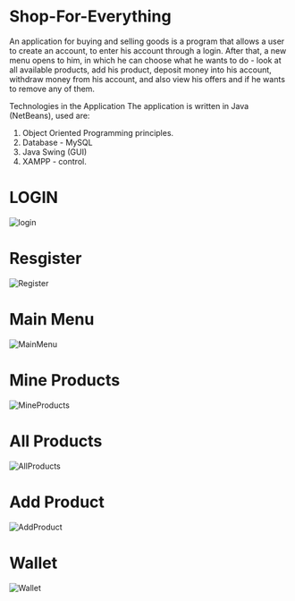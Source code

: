 # Shop-For-Everything
An application for buying and selling goods is a program that allows a user to create an account, to enter his account through a login. After that, a new menu opens to him, in which he can choose what he wants to do - look at all available products, add his product, deposit money into his account, withdraw money from his account, and also view his offers and if he wants to remove any of them.

Technologies in the Application
The application is written in Java (NetBeans), used are:
1. Object Oriented Programming principles.
2. Database - MySQL
3. Java Swing (GUI)
4. XAMPP - control.

   
# LOGIN
![login](https://github.com/MV4Tech/Shop-For-Everything/assets/94450915/e43992d2-05c0-4be6-93c6-9f538a8224d0)

# Resgister
![Register](https://github.com/MV4Tech/Shop-For-Everything/assets/94450915/caeb5f70-6c00-4a3d-a526-6703e9b3f8da)

# Main Menu
![MainMenu](https://github.com/MV4Tech/Shop-For-Everything/assets/94450915/9239ca30-ed41-493e-9ff3-655c87ab2fa9)

# Mine Products
![MineProducts](https://github.com/MV4Tech/Shop-For-Everything/assets/94450915/64c8dbd6-b378-4def-abe2-05d97d1b4974)

# All Products
![AllProducts](https://github.com/MV4Tech/Shop-For-Everything/assets/94450915/9ba6ab76-a0af-4716-ba06-5eea7538b1c7)

# Add Product
![AddProduct](https://github.com/MV4Tech/Shop-For-Everything/assets/94450915/7f0f6764-416c-481c-a492-49b70433c12c)

# Wallet
![Wallet](https://github.com/MV4Tech/Shop-For-Everything/assets/94450915/d39ef613-8593-4e2d-86e5-9ac5b6522c3d)




